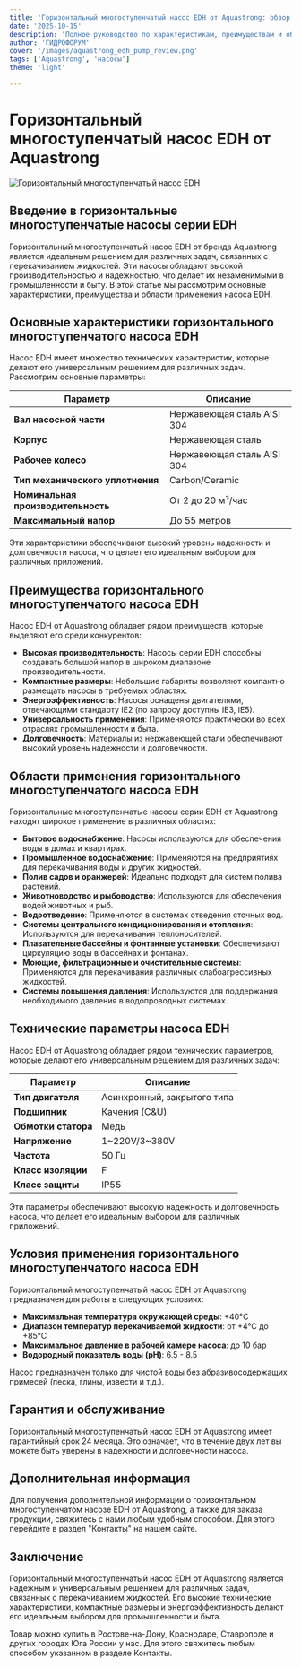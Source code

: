 ```yaml
---
title: 'Горизонтальный многоступенчатый насос EDH от Aquastrong: обзор и применение'
date: '2025-10-15'
description: 'Полное руководство по характеристикам, преимуществам и областям применения горизонтального многоступенчатого насоса EDH бренда Aquastrong.'
author: 'ГИДРОФОРУМ'
cover: '/images/aquastrong_edh_pump_review.png'
tags: ['Aquastrong', 'насосы']
theme: 'light'

---
```


# Горизонтальный многоступенчатый насос EDH от Aquastrong

![Горизонтальный многоступенчатый насос EDH](/images/aquastrong_edh_pump_review.png)

## Введение в горизонтальные многоступенчатые насосы серии EDH

Горизонтальный многоступенчатый насос EDH от бренда Aquastrong является идеальным решением для различных задач, связанных с перекачиванием жидкостей. Эти насосы обладают высокой производительностью и надежностью, что делает их незаменимыми в промышленности и быту. В этой статье мы рассмотрим основные характеристики, преимущества и области применения насоса EDH.

## Основные характеристики горизонтального многоступенчатого насоса EDH

Насос EDH имеет множество технических характеристик, которые делают его универсальным решением для различных задач. Рассмотрим основные параметры:

| Параметр                         | Описание                                            |
|----------------------------------|-----------------------------------------------------|
| **Вал насосной части**          | Нержавеющая сталь AISI 304                        |
| **Корпус**                       | Нержавеющая сталь                                    |
| **Рабочее колесо**               | Нержавеющая сталь AISI 304                          |
| **Тип механического уплотнения** | Carbon/Ceramic                                      |
| **Номинальная производительность** | От 2 до 20 м³/час                              |
| **Максимальный напор**          | До 55 метров                                       |

Эти характеристики обеспечивают высокий уровень надежности и долговечности насоса, что делает его идеальным выбором для различных приложений.

## Преимущества горизонтального многоступенчатого насоса EDH

Насос EDH от Aquastrong обладает рядом преимуществ, которые выделяют его среди конкурентов:

- **Высокая производительность**: Насосы серии EDH способны создавать большой напор в широком диапазоне производительности.
- **Компактные размеры**: Небольшие габариты позволяют компактно размещать насосы в требуемых областях.
- **Энергоэффективность**: Насосы оснащены двигателями, отвечающими стандарту IE2 (по запросу доступны IE3, IE5).
- **Универсальность применения**: Применяются практически во всех отраслях промышленности и быта.
- **Долговечность**: Материалы из нержавеющей стали обеспечивают высокий уровень надежности и долговечности.

## Области применения горизонтального многоступенчатого насоса EDH

Горизонтальные многоступенчатые насосы серии EDH от Aquastrong находят широкое применение в различных областях:

- **Бытовое водоснабжение**: Насосы используются для обеспечения воды в домах и квартирах.
- **Промышленное водоснабжение**: Применяются на предприятиях для перекачивания воды и других жидкостей.
- **Полив садов и оранжерей**: Идеально подходят для систем полива растений.
- **Животноводство и рыбоводство**: Используются для обеспечения водой животных и рыб.
- **Водоотведение**: Применяются в системах отведения сточных вод.
- **Системы центрального кондиционирования и отопления**: Используются для перекачивания теплоносителей.
- **Плавательные бассейны и фонтанные установки**: Обеспечивают циркуляцию воды в бассейнах и фонтанах.
- **Моющие, фильтрационные и очистительные системы**: Применяются для перекачивания различных слабоагрессивных жидкостей.
- **Системы повышения давления**: Используются для поддержания необходимого давления в водопроводных системах.

## Технические параметры насоса EDH

Насос EDH от Aquastrong обладает рядом технических параметров, которые делают его универсальным решением для различных задач:

| Параметр                         | Описание                                            |
|----------------------------------|-----------------------------------------------------|
| **Тип двигателя**                | Асинхронный, закрытого типа                      |
| **Подшипник**                    | Качения (C&U)                                      |
| **Обмотки статора**              | Медь                                                |
| **Напряжение**                  | 1~220V/3~380V                                       |
| **Частота**                      | 50 Гц                                              |
| **Класс изоляции**               | F                                                  |
| **Класс защиты**                | IP55                                               |

Эти параметры обеспечивают высокую надежность и долговечность насоса, что делает его идеальным выбором для различных приложений.

## Условия применения горизонтального многоступенчатого насоса EDH

Горизонтальный многоступенчатый насос EDH от Aquastrong предназначен для работы в следующих условиях:

- **Максимальная температура окружающей среды**: +40°C
- **Диапазон температур перекачиваемой жидкости**: от +4°C до +85°C
- **Максимальное давление в рабочей камере насоса**: до 10 бар
- **Водородный показатель воды (pH)**: 6.5 - 8.5

Насос предназначен только для чистой воды без абразивосодержащих примесей (песка, глины, извести и т.д.).

## Гарантия и обслуживание

Горизонтальный многоступенчатый насос EDH от Aquastrong имеет гарантийный срок 24 месяца. Это означает, что в течение двух лет вы можете быть уверены в надежности и долговечности насоса.

## Дополнительная информация

Для получения дополнительной информации о горизонтальном многоступенчатом насозе EDH от Aquastrong, а также для заказа продукции, свяжитесь с нами любым удобным способом. Для этого перейдите в раздел "Контакты" на нашем сайте.

## Заключение

Горизонтальный многоступенчатый насос EDH от Aquastrong является надежным и универсальным решением для различных задач, связанных с перекачиванием жидкостей. Его высокие технические характеристики, компактные размеры и энергоэффективность делают его идеальным выбором для промышленности и быта.

Товар можно купить в Ростове-на-Дону, Краснодаре, Ставрополе и других городах Юга России у нас. Для этого свяжитесь любым способом указанном в разделе Контакты.
